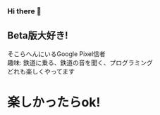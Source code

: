 ### Hi there 👋
## Beta版大好き!
そこらへんにいるGoogle Pixel信者  
趣味: 鉄道に乗る、鉄道の音を聞く、プログラミング  
どれも楽しくやってます
# 楽しかったらok!
